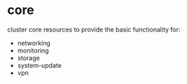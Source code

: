# core

cluster core resources to provide the basic functionality for:

- networking
- monitoring
- storage
- system-update
- vpn
